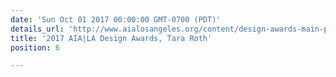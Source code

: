 ```yaml
---
date: 'Sun Oct 01 2017 00:00:00 GMT-0700 (PDT)'
details_url: 'http://www.aialosangeles.org/content/design-awards-main-page.html#.Wfn4LxOPJjR'
title: '2017 AIA|LA Design Awards, Tara Roth'
position: 6

---
```

